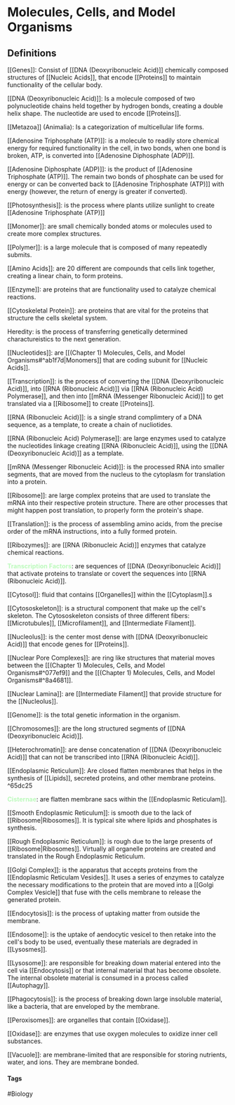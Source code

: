 # Molecules, Cells, and Model Organisms

## Definitions
[[Genes]]: Consist of [[DNA (Deoxyribonucleic Acid)]] chemically composed structures of [[Nucleic Acids]], that encode [[Proteins]] to maintain functionality of the cellular body. 

[[DNA (Deoxyribonucleic Acid)]]: Is a molecule composed of two polynucleotide chains held together by hydrogen bonds, creating a double helix shape. The nucleotide are used to encode [[Proteins]].

[[Metazoa]] (Animalia): Is a categorization of multicellular life forms.

[[Adenosine Triphosphate (ATP)]]: is a molecule to readily store chemical energy for required functionality in the cell, in two bonds, when one bond is broken, ATP, is converted into [[Adenosine Diphosphate (ADP)]].

[[Adenosine Diphosphate (ADP)]]: is the product of [[Adenosine Triphosphate (ATP)]]. The remain two bonds of phosphate can be used for energy or can be converted back to [[Adenosine Triphosphate (ATP)]] with energy (however, the return of energy is greater if converted).

[[Photosynthesis]]: is the process where plants utilize sunlight to create [[Adenosine Triphosphate (ATP)]]

[[Monomer]]: are small chemically bonded atoms or molecules used to create more complex structures.

[[Polymer]]: is a large molecule that is composed of many repeatedly submits.

[[Amino Acids]]: are 20 different are compounds that cells link together, creating a linear chain, to form proteins.

[[Enzyme]]: are proteins that are functionality used to catalyze chemical reactions. 

[[Cytoskeletal Protein]]: are proteins that are vital for the proteins that structure the cells skeletal system.

Heredity: is the process of transferring genetically determined charactureistics to the next generation. 

[[Nucleotides]]: are [[(Chapter 1) Molecules, Cells, and Model Organisms#^ab1f7d|Monomers]] that are coding subunit for [[Nucleic Acids]].

[[Transcription]]: is the process of converting the [[DNA (Deoxyribonucleic Acid)]], into [[RNA (Ribonucleic Acid)]] via [[RNA (Ribonucleic Acid) Polymerase]], and then into [[mRNA (Messenger Ribonucleic Acid)]] to get translated via a [[Ribosome]] to create [[Proteins]].

[[RNA (Ribonucleic Acid)]]: is a single strand complimtery of a DNA sequence, as a template, to create a chain of nucliotides.

[[RNA (Ribonucleic Acid) Polymerase]]: are large enzymes used to catalyze the nucleotides linkage creating [[RNA (Ribonucleic Acid)]], using the [[DNA (Deoxyribonucleic Acid)]] as a template.

[[mRNA (Messenger Ribonucleic Acid)]]: is the processed RNA into smaller segments, that are moved from the nucleus to the cytoplasm for translation into a protein.

[[Ribosome]]: are large complex proteins that are used to translate the mRNA into their respective protein structure. There are other processes that might happen post translation, to properly form the protein's shape.

[[Translation]]: is the process of assembling amino acids, from the precise order of the mRNA instructions, into a fully formed protein. 

[[Ribozymes]]: are [[RNA (Ribonucleic Acid)]] enzymes that catalyze chemical reactions.

<span style="color: #BBFABB; font-weight: bold;">Transcription Factors</span>: are sequences of [[DNA (Deoxyribonucleic Acid)]] that activate proteins to translate or covert the sequences into [[RNA (Ribonucleic Acid)]].

[[Cytosol]]: fluid that contains [[Organelles]] within the [[Cytoplasm]].s

[[Cytososkeleton]]: is a structural component that make up the cell's skeleton. The Cytososkeleton consists of three different fibers: [[Microtubules]], [[Microfilament]], and [[Intermediate Filament]].

[[Nucleolus]]: is the center most dense with [[DNA (Deoxyribonucleic Acid)]] that encode genes for [[Proteins]].

[[Nuclear Pore Complexes]]: are ring like structures that material moves between the [[(Chapter 1) Molecules, Cells, and Model Organisms#^077ef9]] and the [[(Chapter 1) Molecules, Cells, and Model Organisms#^8a4681]].

[[Nuclear Lamina]]: are [[Intermediate Filament]] that provide structure for the [[Nucleolus]].

[[Genome]]: is the total genetic information in the organism.

[[Chromosomes]]: are the long structured segments of [[DNA (Deoxyribonucleic Acid)]].

[[Heterochromatin]]: are dense concatenation of [[DNA (Deoxyribonucleic Acid)]] that can not be transcribed into [[RNA (Ribonucleic Acid)]].

[[Endoplasmic Reticulum]]: Are closed flatten membranes that helps in the synthesis of [[Lipids]], secreted proteins, and other membrane proteins. ^65dc25

<span style="color: #BBFABB; font-weight: bold;">Cisternae</span>: are flatten membrane sacs within the [[Endoplasmic Reticulam]].

[[Smooth Endoplasmic Reticulum]]: is smooth due to the lack of [[Ribosome|Ribosomes]]. It is typical site where lipids and phosphates is synthesis.

[[Rough Endoplasmic Reticulum]]: is rough due to the large presents of [[Ribosome|Ribosomes]]. Virtually all organelle proteins are created and translated in the Rough Endoplasmic Reticulum.

[[Golgi Complex]]: is the apparatus that accepts proteins from the [[Endoplasmic Reticulam Vesides]]. It uses a series of enzymes to catalyze the necessary modifications to the protein that are moved into a [[Golgi Complex Vesicle]] that fuse with the cells membrane to release the generated protein.

[[Endocytosis]]: is the process of uptaking matter from outside the membrane. 

[[Endosome]]: is the uptake of aendocytic vesicel to then retake into the cell's body to be used, eventually these materials are degraded in [[Lysosmes]].

[[Lysosome]]: are responsible for breaking down material entered into the cell via [[Endocytosis]] or that internal material that has become obsolete. The internal obsolete material is consumed in a process called [[Autophagy]]. 

[[Phagocytosis]]: is the process of breaking down large insoluble material, like a bacteria, that are enveloped by the membrane.

[[Peroxisomes]]: are organelles that contain [[Oxidase]].

[[Oxidase]]: are enzymes that use oxygen molecules to oxidize inner cell substances.

[[Vacuole]]: are membrane-limited that are responsible for storing nutrients, water, and ions. They are membrane bonded.

#### Tags
#Biology